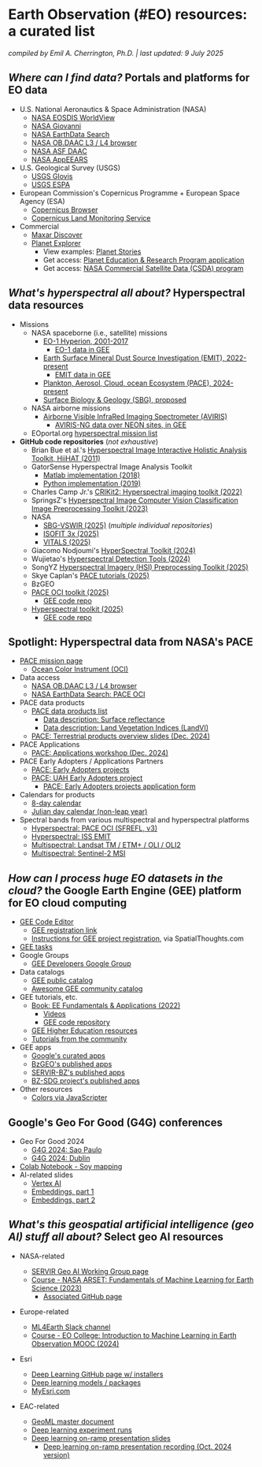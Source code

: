 # Earth Observation (#EO) resources: a curated list

*compiled by Emil A. Cherrington, Ph.D. | last updated: 9 July 2025*

## *Where can I find data?* Portals and platforms for EO data

* U.S. National Aeronautics & Space Administration (NASA)
  * [NASA EOSDIS WorldView](https://worldview.earthdata.nasa.gov/)
  * [NASA Giovanni](https://giovanni.gsfc.nasa.gov/giovanni/)
  * [NASA EarthData Search](https://search.earthdata.nasa.gov/search)
  * [NASA  OB.DAAC L3 / L4 browser](https://oceandata.sci.gsfc.nasa.gov/l3/)
  * [NASA ASF DAAC](https://search.asf.alaska.edu/#/)
  * [NASA AppEEARS](https://appeears.earthdatacloud.nasa.gov/)
* U.S. Geological Survey (USGS)
  * [USGS Glovis](https://glovis.usgs.gov/app)
  * [USGS ESPA](https://espa.cr.usgs.gov/)
* European Commission's Copernicus Programme + European Space Agency (ESA)
  * [Copernicus Browser](https://browser.dataspace.copernicus.eu/)
  * [Copernicus Land Monitoring Service](https://land.copernicus.eu/en)
* Commercial
  * [Maxar Discover](https://discover.maxar.com/)
  * [Planet Explorer](https://www.planet.com/explorer/)
    * View examples: [Planet Stories](https://www.planet.com/stories/)
    * Get access: [Planet Education & Research Program application](https://www.planet.com/industries/education-and-research/#apply-now)
    * Get access: [NASA Commercial Satellite Data (CSDA) program](https://csdap.earthdata.nasa.gov/signup/)

## *What's hyperspectral all about?* Hyperspectral data resources
* Missions
  * NASA spaceborne (i.e., satellite) missions
    * [EO-1 Hyperion, 2001-2017](https://www.usgs.gov/centers/eros/science/usgs-eros-archive-earth-observing-one-eo-1-hyperion)
      * [EO-1 data in GEE](https://developers.google.com/earth-engine/datasets/catalog/EO1_HYPERION)
    * [Earth Surface Mineral Dust Source Investigation (EMIT), 2022-present](https://earth.jpl.nasa.gov/emit/)
      * [EMIT data in GEE](https://developers.google.com/earth-engine/datasets/catalog/NASA_EMIT_L2A_RFL)
    * [Plankton, Aerosol, Cloud, ocean Ecosystem (PACE), 2024-present](https://pace.oceansciences.org/)
    * [Surface Biology & Geology (SBG), proposed](https://sbg.jpl.nasa.gov/)
  * NASA airborne missions
    * [Airborne Visible InfraRed Imaging Spectrometer (AVIRIS)](https://aviris.jpl.nasa.gov/)
      * [AVIRIS-NG data over NEON sites, in GEE](https://developers.google.com/earth-engine/datasets/catalog/projects_neon-prod-earthengine_assets_HSI_REFL_002)
  * EOportal.org [hyperspectral mission list](https://www.eoportal.org/other-space-activities/hyperspectral-imaging)
* **GitHub code repositories** (*not exhaustive*)
  * Brian Bue et al.'s [Hyperspectral Image Interactive Holistic Analysis Toolkit, HiiHAT (2011)](https://github.com/dsmbgu8/HiiHAT)
  * GatorSense Hyperspectral Image Analysis Toolkit
    * [Matlab implementation (2018)](https://github.com/GatorSense/hsi_toolkit)
    * [Python implementation (2019)](https://github.com/GatorSense/hsi_toolkit_py)
  * Charles Camp Jr.'s [CRIKit2: Hyperspectral imaging toolkit (2022)](https://github.com/CCampJr/CRIkit2)
  * SpringsZ's [Hyperspectral Image Computer Vision Classification Image Preprocessing Toolkit (2023)](https://github.com/springsZ/Hyperspectral-Image-Computer-Vision-Classification-Image-Preprocessing-Toolkit)
  * NASA
    * [SBG-VSWIR (2025)](https://github.com/sbg-vswir) (*multiple individual repositories*)
    * [ISOFIT 3x (2025)](https://github.com/isofit/isofit)
    * [VITALS (2025)](https://github.com/nasa/VITALS)
  * Giacomo Nodjoumi's [HyperSpectral Toolkit (2024)](https://github.com/Hyradus/HyperSpectralToolkit)
  * Wujietao's [Hyperspectral Detection Tools (2024)](https://github.com/wujietao233/Hyperspectral_Detection_Tools)
  * SongYZ [Hyperspectral Imagery (HSI) Preprocessing Toolkit (2025)](https://github.com/songyz2019/hsi-preprocessing-toolkit)
  * Skye Caplan's [PACE tutorials (2025)](https://github.com/skyecaplan/pace_tutorials)
  * BzGEO
   * [PACE OCI toolkit (2025)](https://github.com/BzGEO/pace_oci_toolkit)
     * [GEE code repo](https://bit.ly/gee_repo_pace_oci)
   * [Hyperspectral toolkit (2025)](https://github.com/BzGEO/hyperspectral_toolkit)
     * [GEE code repo](https://bit.ly/gee_repo_hyperspectral)

## Spotlight: Hyperspectral data from NASA's PACE
* [PACE mission page](https://pace.oceansciences.org/)
  * [Ocean Color Instrument (OCI)](https://pace.oceansciences.org/oci.htm)
* Data access
  * [NASA  OB.DAAC L3 / L4 browser](https://oceandata.sci.gsfc.nasa.gov/l3/)
  * [NASA EarthData Search: PACE OCI](https://search.earthdata.nasa.gov/search?fi=OCI&as[platforms][0]=Space-based%20Platforms%3AEarth%20Observation%20Satellites%3A%3APACE&as[instrument][0]=OCI&fpb0=Space-based%20Platforms&fpc0=Earth%20Observation%20Satellites&fps0=PACE)
* PACE data products
  * [PACE data products list](https://pace.oceansciences.org/data_table.htm)
    * [Data description: Surface reflectance](https://oceancolor.gsfc.nasa.gov/data/10.5067/PACE/OCI/L2/SFREFL/3.0)
    * [Data description: Land Vegetation Indices (LandVI)](https://oceancolor.gsfc.nasa.gov/data/10.5067/PACE/OCI/L2/LANDVI/3.0)
  * [PACE: Terrestrial products overview slides (Dec. 2024)](https://pace.oceansciences.org/docs/03-c-Huemmrich_PACE_Terrestrial.pdf)
* PACE Applications
  * [PACE: Applications workshop (Dec. 2024)](https://pace.oceansciences.org/event_archive/2024-PACE-Applications-Workshop.htm)
* PACE Early Adopters / Applications Partners
  * [PACE: Early Adopters projects](https://pace.oceansciences.org/app_adopters.htm)
  * [PACE: UAH Early Adopters project](https://pace.oceansciences.org/people_ea.htm?id=127)
    * [PACE: Early Adopters projects application form](https://forms.gle/ZxUeqDJDZu47SEzD8)
* Calendars for products
  * [8-day calendar](https://bit.ly/pace_oci_8d_cal)
  * [Julian day calendar (non-leap year)](https://satcorps.larc.nasa.gov/safari/JulianDayChart.html)
* Spectral bands from various multispectral and hyperspectral platforms
  * [Hyperspectral: PACE OCI (SFREFL, v3)](https://bit.ly/pace_oci_sr_v3_bands)
  * [Hyperspectral: ISS EMIT](https://bit.ly/iss_emit_bands)
  * [Multispectral: Landsat TM / ETM+ / OLI / OLI2](https://bit.ly/landsat_bands)
  * [Multispectral: Sentinel-2 MSI](https://bit.ly/s2_bands)

## *How can I process huge EO datasets in the cloud?* the Google Earth Engine (GEE) platform for EO cloud computing
* [GEE Code Editor](https://code.earthengine.google.com/)
  * [GEE registration link](https://earthengine.google.com/signup/)
  * [Instructions for GEE project registration](https://courses.spatialthoughts.com/gee-sign-up.html), via SpatialThoughts.com
* [GEE tasks](https://code.earthengine.google.com/tasks)
* Google Groups
  * [GEE Developers Google Group](https://groups.google.com/g/google-earth-engine-developers)
* Data catalogs
  * [GEE public catalog](https://developers.google.com/earth-engine/datasets)
  * [Awesome GEE community catalog](https://gee-community-catalog.org/)
* GEE tutorials, etc.
  * [Book: EE Fundamentals & Applications (2022)](https://www.eefabook.org/)
    * [Videos](https://www.youtube.com/@eefabook3667/videos)
    * [GEE code repository](https://earthengine.googlesource.com/projects/gee-edu/book)
  * [GEE Higher Education resources](https://developers.google.com/earth-engine/tutorials/edu)
  * [Tutorials from the community](https://developers.google.com/earth-engine/tutorials/community/explore)
* GEE apps
   * [Google's curated apps](https://www.earthengine.app/)
   * [BzGEO's published apps](https://bzgeo.users.earthengine.app/)
   * [SERVIR-BZ's published apps](https://servirbz.users.earthengine.app/)
   * [BZ-SDG project's published apps](https://bz-sdg.earthengine.app/)
* Other resources
  * [Colors via JavaScripter](http://www.javascripter.net/faq/colornam.htm)

## Google's Geo For Good (G4G) conferences
* Geo For Good 2024
  * [G4G 2024: Sao Paulo](https://earthoutreachonair.withgoogle.com/events/geoforgood24-saopaulo)
  * [G4G 2024: Dublin](https://earthoutreachonair.withgoogle.com/events/geoforgood24-dublin)
* [Colab Notebook - Soy mapping](https://colab.research.google.com/drive/1Iip9Li7ZguMxKUjZ4mbcg_q1EDyAvUB2)
* AI-related slides
   * [Vertex AI](https://docs.google.com/presentation/d/1eNJDIoJg-ADrxC09JIzl00frjyseEc917rItTDPalGI/edit#slide=id.g303d87bcffc_0_0)
   * [Embeddings, part 1](https://docs.google.com/presentation/d/1ZfBYUNV1w377rkxc3REm5_evyzMJF6szxXGBszKC7uw/edit#slide=id.g3012811fd68_0_1316)
   * [Embeddings, part 2](https://docs.google.com/presentation/d/1azsWfeDuC-ZF5L8LNuWAEe49UOsxC-pPvqyZvSvJThk/edit#slide=id.g303d69aca51_0_197)
 
## *What's this geospatial artificial intelligence (geo AI) stuff all about?* Select geo AI resources

* NASA-related
  * [SERVIR Geo AI Working Group page](https://sites.google.com/uah.edu/geo-ai-working-group/home)
  * [Course - NASA ARSET: Fundamentals of Machine Learning for Earth Science (2023)](https://appliedsciences.nasa.gov/get-involved/training/english/arset-fundamentals-machine-learning-earth-science)
    * [Associated GitHub page](https://github.com/NASAARSET/ARSET_ML_Fundamentals)

* Europe-related
  * [ML4Earth Slack channel](https://ml4earthworkspace.slack.com/team)
  * [Course - EO College: Introduction to Machine Learning in Earth Observation MOOC (2024)](https://eo-college.org/courses/introduction-to-machine-learning-for-earth-observation/)

* Esri
  * [Deep Learning GitHub page w/ installers](https://github.com/Esri/deep-learning-frameworks?tab=readme-ov-file)
  * [Deep learning models / packages](https://livingatlas.arcgis.com/en/browse/#d=1&type=tool&itemTypes=Deep+Learning+Package)
  * [MyEsri.com](https://my.esri.com/)

* EAC-related
  * [GeoML master document](https://bit.ly/geoml)
  * [Deep learning experiment runs](https://bit.ly/geoml_mod_comp)
  * [Deep learning on-ramp presentation slides](https://docs.google.com/presentation/d/1e9h_LQrSyL5oriFHUMxsVyWulQ1ReO1S/edit#slide=id.p1)
    * [Deep learning on-ramp presentation recording (Oct. 2024 version)](https://www.youtube.com/watch?v=H-iAVLtkV0c)

